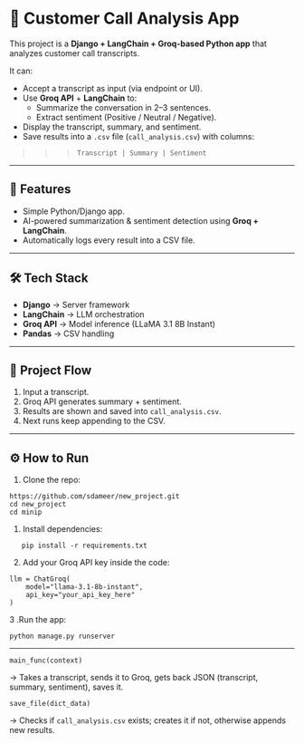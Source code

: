 # 📝 Customer Call Analysis App

This project is a **Django + LangChain + Groq-based Python app** that analyzes customer call transcripts.  

It can:  
- Accept a transcript as input (via endpoint or UI).  
- Use **Groq API** + **LangChain** to:  
  - Summarize the conversation in 2–3 sentences.  
  - Extract sentiment (Positive / Neutral / Negative).  
- Display the transcript, summary, and sentiment.  
- Save results into a `.csv` file (`call_analysis.csv`) with columns:  
>>> ` Transcript | Summary | Sentiment `

---

## 🚀 Features
- Simple Python/Django app.  
- AI-powered summarization & sentiment detection using **Groq + LangChain**.  
- Automatically logs every result into a CSV file.  

---

## 🛠️ Tech Stack
- **Django** → Server framework  
- **LangChain** → LLM orchestration  
- **Groq API** → Model inference (LLaMA 3.1 8B Instant)  
- **Pandas** → CSV handling  

---

## 📂 Project Flow
1. Input a transcript.  
2. Groq API generates summary + sentiment.  
3. Results are shown and saved into `call_analysis.csv`.  
4. Next runs keep appending to the CSV.  

---

## ⚙️ How to Run
1. Clone the repo:  
 ```
 https://github.com/sdameer/new_project.git
 cd new_project
 cd minip
```

1. Install dependencies:
```
   pip install -r requirements.txt
```
2. Add your Groq API key inside the code:
```
llm = ChatGroq(
    model="llama-3.1-8b-instant",
    api_key="your_api_key_here"
)
```
3 .Run the app:
```
python manage.py runserver
```
---

`main_func(context)` 

→ Takes a transcript, sends it to Groq, gets back JSON (transcript, summary, sentiment), saves it.

`save_file(dict_data)`

 → Checks if `call_analysis.csv` exists; creates it if not, otherwise appends new results.